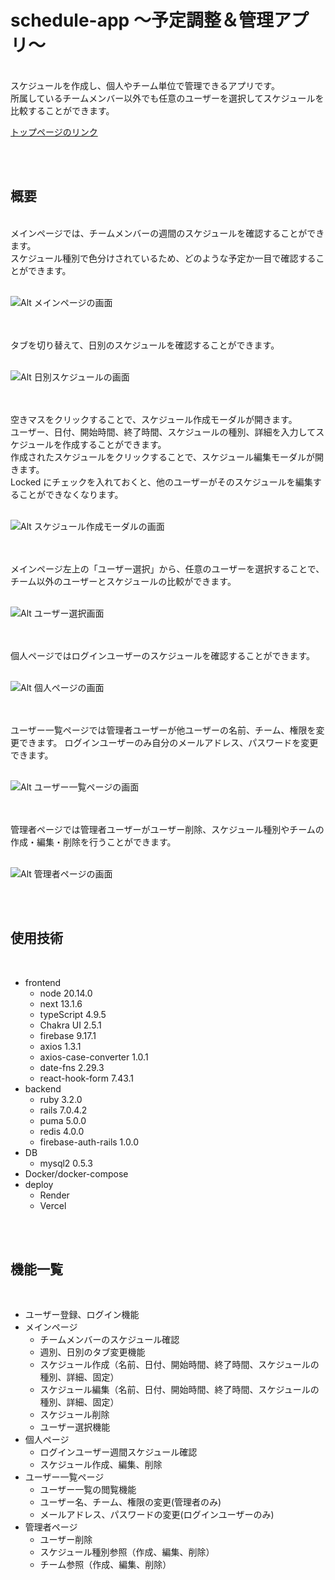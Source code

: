 # schedule-app 〜予定調整＆管理アプリ〜

<br/>
スケジュールを作成し、個人やチーム単位で管理できるアプリです。
<br/>
所属しているチームメンバー以外でも任意のユーザーを選択してスケジュールを比較することができます。
<br/>

[トップページのリンク](https://schedule-app-front-theta.vercel.app/)

<br/><br/>

## 概要

<br/>
メインページでは、チームメンバーの週間のスケジュールを確認することができます。
<br/>
スケジュール種別で色分けされているため、どのような予定か一目で確認することができます。
<br/><br/>

![Alt メインページの画面](/front/public/images/main.png)

<br/><br/>
タブを切り替えて、日別のスケジュールを確認することができます。
<br/><br/>

![Alt 日別スケジュールの画面](/front/public/images/main-page-daily.png)

<br/><br/>
空きマスをクリックすることで、スケジュール作成モーダルが開きます。
<br/>
ユーザー、日付、開始時間、終了時間、スケジュールの種別、詳細を入力してスケジュールを作成することができます。
<br/>
作成されたスケジュールをクリックすることで、スケジュール編集モーダルが開きます。
<br/>
Locked にチェックを入れておくと、他のユーザーがそのスケジュールを編集することができなくなります。
<br/><br/>

![Alt スケジュール作成モーダルの画面](/front/public/images/new-schedule.png)

<br/><br/>
メインページ左上の「ユーザー選択」から、任意のユーザーを選択することで、チーム以外のユーザーとスケジュールの比較ができます。
<br/><br/>

![Alt ユーザー選択画面](/front/public/images/custom-page.png)

<br/><br/>
個人ページではログインユーザーのスケジュールを確認することができます。
<br/><br/>

![Alt 個人ページの画面](/front/public/images/private-page.png)

<br/><br/>
ユーザー一覧ページでは管理者ユーザーが他ユーザーの名前、チーム、権限を変更できます。
ログインユーザーのみ自分のメールアドレス、パスワードを変更できます。
<br/><br/>

![Alt ユーザー一覧ページの画面](/front/public/images/users-page.png)

<br/><br/>
管理者ページでは管理者ユーザーがユーザー削除、スケジュール種別やチームの作成・編集・削除を行うことができます。
<br/><br/>

![Alt 管理者ページの画面](/front/public/images/admin-page.png)

<br/><br/>

## 使用技術

<br/>

- frontend
  - node 20.14.0
  - next 13.1.6
  - typeScript 4.9.5
  - Chakra UI 2.5.1
  - firebase 9.17.1
  - axios 1.3.1
  - axios-case-converter 1.0.1
  - date-fns 2.29.3
  - react-hook-form 7.43.1
- backend
  - ruby 3.2.0
  - rails 7.0.4.2
  - puma 5.0.0
  - redis 4.0.0
  - firebase-auth-rails 1.0.0
- DB
  - mysql2 0.5.3
- Docker/docker-compose
- deploy
  - Render
  - Vercel

<br/><br/>

## 機能一覧

<br/>

- ユーザー登録、ログイン機能
- メインページ
  - チームメンバーのスケジュール確認
  - 週別、日別のタブ変更機能
  - スケジュール作成（名前、日付、開始時間、終了時間、スケジュールの種別、詳細、固定）
  - スケジュール編集（名前、日付、開始時間、終了時間、スケジュールの種別、詳細、固定）
  - スケジュール削除
  - ユーザー選択機能
- 個人ページ
  - ログインユーザー週間スケジュール確認
  - スケジュール作成、編集、削除
- ユーザー一覧ページ
  - ユーザー一覧の閲覧機能
  - ユーザー名、チーム、権限の変更(管理者のみ)
  - メールアドレス、パスワードの変更(ログインユーザーのみ)
- 管理者ページ
  - ユーザー削除
  - スケジュール種別参照（作成、編集、削除）
  - チーム参照（作成、編集、削除）
